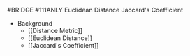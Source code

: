 #BRIDGE #111ANLY 
Euclidean Distance
Jaccard's Coefficient

* Background
	* [[Distance Metric]]
	* [[Euclidean Distance]]
	* [[Jaccard's Coefficient]]